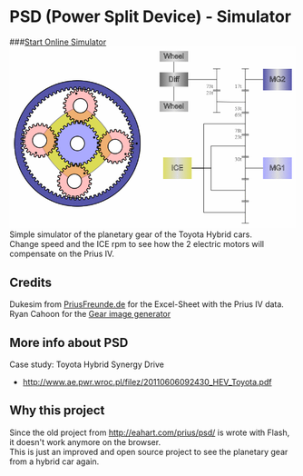 # PSD (Power Split Device) - Simulator
###[Start Online Simulator](https://adrianotiger.github.io/psd/)
![planetary gears](screenshot.png)
Simple simulator of the planetary gear of the Toyota Hybrid cars.  
Change speed and the ICE rpm to see how the 2 electric motors will compensate on the Prius IV.


## Credits
Dukesim from [PriusFreunde.de](http://www.priusfreunde.de/portal/index.php?option=com_kunena&Itemid=117&func=view&catid=49&id=340103&limit=15&limitstart=15#569398) for the Excel-Sheet with the Prius IV data.  
Ryan Cahoon for the [Gear image generator](http://jsbin.com/oresos/latest)


## More info about PSD
Case study: Toyota Hybrid Synergy Drive  
  - http://www.ae.pwr.wroc.pl/filez/20110606092430_HEV_Toyota.pdf


## Why this project
Since the old project from http://eahart.com/prius/psd/ is wrote with Flash, it doesn't work anymore on the browser.  
This is just an improved and open source project to see the planetary gear from a hybrid car again.

